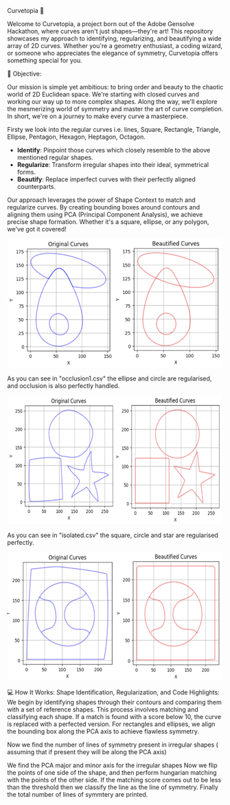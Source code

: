 Curvetopia 🌈

Welcome to Curvetopia, a project born out of the Adobe Gensolve Hackathon, where curves aren't just shapes—they're art! This repository showcases my approach to identifying, regularizing, and beautifying a wide array of 2D curves. Whether you're a geometry enthusiast, a coding wizard, or someone who appreciates the elegance of symmetry, Curvetopia offers something special for you.

🎯 Objective:

Our mission is simple yet ambitious: to bring order and beauty to the chaotic world of 2D Euclidean space. We're starting with closed curves and working our way up to more complex shapes. Along the way, we'll explore the mesmerizing world of symmetry and master the art of curve completion. In short, we're on a journey to make every curve a masterpiece.

Firsty we look into the regular curves i.e. lines, Square, Rectangle, Triangle, Ellipse, Pentagon, Hexagon, Heptagon, Octagon.

- **Identify**: Pinpoint those curves which closely resemble to the above mentioned regular shapes.
- **Regularize**: Transform irregular shapes into their ideal, symmetrical forms.
- **Beautify**: Replace imperfect curves with their perfectly aligned counterparts.
  
Our approach leverages the power of Shape Context to match and regularize curves. By creating bounding boxes around contours and aligning them using PCA (Principal Component Analysis), we achieve precise shape formation. Whether it's a square, ellipse, or any polygon, we've got it covered!

<img src="images/Screenshot%202024-08-09%20at%2011.05.19%20PM.png" alt="Project Screenshot" width="250" height="300"/><img src="images/Ex2.png" alt="Project Screenshot" width="250" height="300"/>

As you can see in "occlusion1.csv" the ellipse and circle are regularised, and occlusion is also perfectly handled.

<img src="images/Ex2.1.png" alt="Project Screenshot" width="250" height="300"/><img src="images/Ex2.2.png" alt="Project Screenshot" width="250" height="300"/>

As you can see in "isolated.csv" the square, circle and star are regularised perfectly.

<img src="images/Ex3.1.png" alt="Project Screenshot" width="250" height="300"/><img src="images/Ex3.2.png" alt="Project Screenshot" width="250" height="300"/>







💻 How It Works: Shape Identification, Regularization, and Code Highlights:
We begin by identifying shapes through their contours and comparing them with a set of reference shapes. This process involves matching and classifying each shape. If a match is found with a score below 10, the curve is replaced with a perfected version. For rectangles and ellipses, we align the bounding box along the PCA axis to achieve flawless symmetry.

Now we find the number of lines of symmetry present in irregular shapes ( assuming that if present they will be along the PCA axis)

We find the PCA major and minor axis for the irregular shapes
Now we flip the points of one side of the shape, and then perform hungarian matching with the points of the other side.
If the matching score comes out to be less than the threshold then we classify the line as the line of symmetry.
Finally the total number of lines of symmtery are printed.



